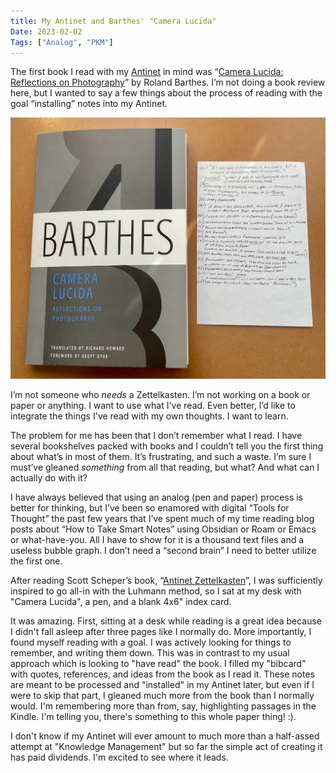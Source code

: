 ```yaml
---
title: My Antinet and Barthes' "Camera Lucida"
Date: 2023-02-02
Tags: ["Analog", "PKM"]
---
```


The first book I read with my [Antinet](https://zettelkasten.de/posts/introduction-antinet-zettelkasten/) in mind was “[Camera Lucida: Reflections on Photography](https://www.goodreads.com/book/show/8659331-camera-lucida)” by Roland Barthes. I’m not doing a book review here, but I wanted to say a few things about the process of reading with the goal “installing” notes into my Antinet.

![Camera Lucida and my bibcard](_book-and-notes.jpg)

I’m not someone who _needs_ a Zettelkasten. I’m not working on a book or paper or anything. I want to use what I've read. Even better, I’d like to integrate the things I've read with my own thoughts. I want to learn.

The problem for me has been that I don’t remember what I read. I have several bookshelves packed with books and I couldn’t tell you the first thing about what’s in most of them. It’s frustrating, and such a waste. I’m sure I must’ve gleaned _something_ from all that reading, but what? And what can I actually do with it?

I have always believed that using an analog (pen and paper) process is better for thinking, but I’ve been so enamored with digital “Tools for Thought” the past few years that I’ve spent much of my time reading blog posts about “How to Take Smart Notes” using Obsidian or Roam or Emacs or what-have-you. All I have to show for it is a thousand text files and a useless bubble graph. I don’t need a “second brain” I need to better utilize the first one.

After reading Scott Scheper’s book, “[Antinet Zettelkasten](https://www.amazon.com/Antinet-Zettelkasten-Knowledge-Prolific-Researcher-ebook/dp/B0BPN3W6RP)”, I was sufficiently inspired to go all-in with the Luhmann method, so I sat at my desk with "Camera Lucida", a pen, and a blank 4x6" index card.

It was amazing. First, sitting at a desk while reading is a great idea because I didn't fall asleep after three pages like I normally do. More importantly, I found myself reading with a goal. I was actively looking for things to remember, and writing them down. This was in contrast to my usual approach which is looking to "have read" the book. I filled my "bibcard" with quotes, references, and ideas from the book as I read it. These notes are meant to be processed and "installed" in my Antinet later, but even if I were to skip that part, I gleaned much more from the book than I normally would. I'm remembering more than from, say, highlighting passages in the Kindle. I'm telling you, there's something to this whole paper thing! :).

I don't know if my Antinet will ever amount to much more than a half-assed attempt at "Knowledge Management" but so far the simple act of creating it has paid dividends. I'm excited to see where it leads.

